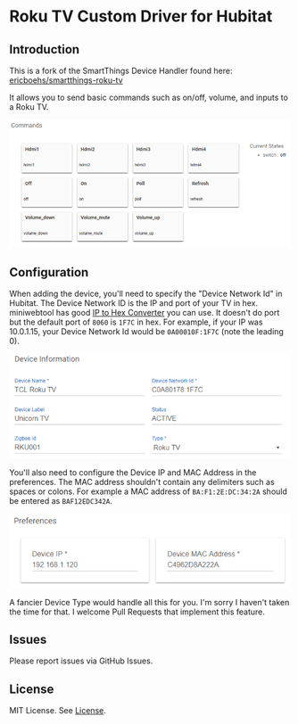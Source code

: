 # Roku TV Custom Driver for Hubitat

## Introduction

This is a fork of the SmartThings Device Handler found here: [ericboehs/smartthings-roku-tv](https://github.com/ericboehs/smartthings-roku-tv)

It allows you to send basic commands such as on/off, volume, and inputs to a Roku TV.

![Commands](/Screenshots/commands.PNG?raw=true)

## Configuration

When adding the device, you'll need to specify the "Device Network Id" in Hubitat. The Device Network ID is the IP and port of your TV in hex. miniwebtool has good [IP to Hex Converter](http://www.miniwebtool.com/ip-address-to-hex-converter/) you can use. It doesn't do port but the default port of `8060` is `1F7C` in hex. For example, if your IP was 10.0.1.15, your Device Network Id would be `0A00010F:1F7C` (note the leading 0).

![Device Information](/Screenshots/device_information.PNG?raw=true)

You'll also need to configure the Device IP and MAC Address in the preferences. The MAC address shouldn't contain any delimiters such as spaces or colons. For example a MAC address of `BA:F1:2E:DC:34:2A` should be entered as `BAF12EDC342A`.

![Preferences](/Screenshots/preferences.PNG?raw=true)

A fancier Device Type would handle all this for you. I'm sorry I haven't taken the time for that. I welcome Pull Requests that implement this feature.

## Issues
Please report issues via GitHub Issues.

## License
MIT License. See [License](https://github.com/ericboehs/smartthings-roku-tv/LICENSE).
